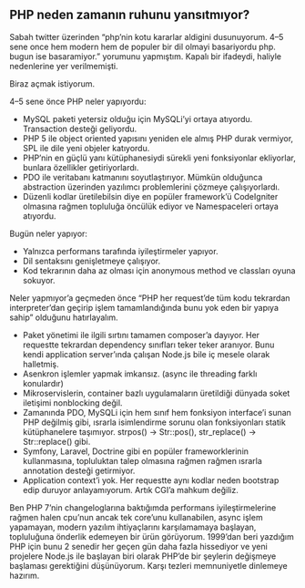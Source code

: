 ## PHP neden zamanın ruhunu yansıtmıyor?

Sabah twitter üzerinden “php’nin kotu kararlar aldigini dusunuyorum. 4–5 sene once hem modern hem de populer bir dil olmayi basariyordu php. bugun ise basaramiyor.” yorumunu yapmıştım. Kapalı bir ifadeydi, haliyle nedenlerine yer verilmemişti.

Biraz açmak istiyorum.

4–5 sene önce PHP neler yapıyordu:

*   MySQL paketi yetersiz olduğu için MySQLi’yi ortaya atıyordu. Transaction desteği geliyordu.
*   PHP 5 ile object oriented yapısını yeniden ele almış PHP durak vermiyor, SPL ile dile yeni objeler katıyordu.
*   PHP’nin en güçlü yanı kütüphanesiydi sürekli yeni fonksiyonlar ekliyorlar, bunlara özellikler getiriyorlardı.
*   PDO ile veritabanı katmanını soyutlaştırıyor. Mümkün olduğunca abstraction üzerinden yazılımcı problemlerini çözmeye çalışıyorlardı.
*   Düzenli kodlar üretilebilsin diye en popüler framework’ü CodeIgniter olmasına rağmen topluluğa öncülük ediyor ve Namespaceleri ortaya atıyordu.

Bugün neler yapıyor:

*   Yalnızca performans tarafında iyileştirmeler yapıyor.
*   Dil sentaksını genişletmeye çalışıyor.
*   Kod tekrarının daha az olması için anonymous method ve classları oyuna sokuyor.

Neler yapmıyor’a geçmeden önce “PHP her request’de tüm kodu tekrardan interpreter’dan geçirip işlem tamamlandığında bunu yok eden bir yapıya sahip” olduğunu hatırlayalım.

*   Paket yönetimi ile ilgili sırtını tamamen composer’a dayıyor. Her requestte tekrardan dependency sınıfları teker teker aranıyor. Bunu kendi application server’ında çalışan Node.js bile iç mesele olarak halletmiş.
*   Asenkron işlemler yapmak imkansız. (async ile threading farklı konulardır)
*   Mikroservislerin, container bazlı uygulamaların üretildiği dünyada soket iletişimi nonblocking değil.
*   Zamanında PDO, MySQLi için hem sınıf hem fonksiyon interface’i sunan PHP değilmiş gibi, ısrarla isimlendirme sorunu olan fonksiyonları statik kütüphanelere taşımıyor. strpos() -> Str::pos(), str\_replace() -> Str::replace() gibi.
*   Symfony, Laravel, Doctrine gibi en popüler frameworklerinin kullanmasına, topluluktan talep olmasına rağmen rağmen ısrarla annotation desteği getirmiyor.
*   Application context’i yok. Her requestte aynı kodlar neden bootstrap edip duruyor anlayamıyorum. Artık CGI’a mahkum değiliz.

Ben PHP 7’nin changeloglarına baktığımda performans iyileştirmelerine rağmen halen cpu’nun ancak tek core’unu kullanabilen, async işlem yapamayan, modern yazılım ihtiyaçlarını karşılamamaya başlayan, topluluğuna önderlik edemeyen bir ürün görüyorum. 1999’dan beri yazdığım PHP için bunu 2 senedir her geçen gün daha fazla hissediyor ve yeni projelere Node.js ile başlayan biri olarak PHP’de bir şeylerin değişmeye başlaması gerektiğini düşünüyorum. Karşı tezleri memnuniyetle dinlemeye hazırım.